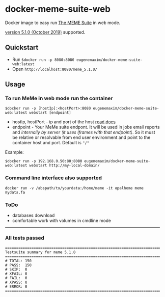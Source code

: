 # docker-meme-suite-web

Docker image to easy run [The MEME Suite](http://meme-suite.org) in web mode.

[version 5.1.0 (October 2019)](http://meme-suite.org/doc/release-notes.html) supported.

## Quickstart

- Run `$docker run -p 8080:8080 eugenemaxim/docker-meme-suite-web:latest`
- Open `http://localhost:8080/meme_5.1.0/`

## Usage

### To run MeMe in web mode run the container

```shell
$docker run -p [hostIp]:<hostPort>:8080 eugenemaxim/docker-meme-suite-web:latest webstart [endpoint]
```

- hostIp, hostPort - ip and port of the host [read docs](//docs.docker.com/engine/reference/run/)
- endpoint - Your MeMe suite endpont. It will be used in jobs email reports and *internally by server (it uses iframes with that endpoint)*. So it must be relative or resolvable from end user environment and point to the container host and port. Default is `"/"`

Example:

```shell
$docker run -p 192.168.0.50:80:8080 eugenemaxim/docker-meme-suite-web:latest webstart http://my-local-domain/
```  

### Command line interface also supported

```shell
docker run -v /abspath/to/yourdata:/home/meme -it opalhome meme mydata.fa
```

### ToDo

- databases download
- comfortable work with volumes in cmdline mode

---

### All tests passed

```shell
============================================================================
Testsuite summary for meme 5.1.0
============================================================================
# TOTAL: 150
# PASS:  150
# SKIP:  0
# XFAIL: 0
# FAIL:  0
# XPASS: 0
# ERROR: 0
============================================================================
```
